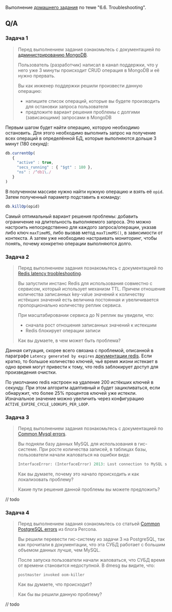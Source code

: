Выполнение [домашнего задания](https://github.com/netology-code/virt-homeworks/blob/master/06-db-06-troobleshooting/README.md)
по теме "6.6. Troubleshooting".

## Q/A

### Задача 1

> Перед выполнением задания ознакомьтесь с документацией по [администрированию MongoDB](https://docs.mongodb.com/manual/administration/).
> 
> Пользователь (разработчик) написал в канал поддержки, что у него уже 3 минуты происходит CRUD операция в MongoDB и её
> нужно прервать.
> 
> Вы как инженер поддержки решили произвести данную операцию:
> - напишите список операций, которые вы будете производить для остановки запроса пользователя
> - предложите вариант решения проблемы с долгими (зависающими) запросами в MongoDB

Первым шагом будет найти операцию, которую необходимо остановить. Для этого необходимо выполнить запрос на получение всех операций
в определённой БД, которые выполняются дольше 3 минут (180 секунд):

```javascript
db.currentOp(
   {
     "active" : true,
     "secs_running" : { "$gt" : 180 },
     "ns" : /^db1\./
   }
)
```

В полученном массиве нужно найти нужную операцию и взять её `opid`. Затем полученный параметр подставить в команду:

```javascript
db.killOp(opid)
```

Самый оптимальный вариант решения проблемы: добавить ограничение на длительность выполняемого запроса. 
Это можно настроить непосредственно для каждого запроса/операции, указав либо ключ `maxTimeMS`, либо вызвав метод `maxTimeMS()`,
в зависимости от контекста. А затем уже необходимо настраивать мониторинг, чтобы понять, почему конкретно операции выполняются долго.

### Задача 2

> Перед выполнением задания познакомьтесь с документацией по [Redis latency troobleshooting](https://redis.io/topics/latency).
> 
> Вы запустили инстанс Redis для использования совместно с сервисом, который использует механизм TTL.
> Причем отношение количества записанных key-value значений к количеству истёкших значений есть величина постоянная и
> увеличивается пропорционально количеству реплик сервиса.
> 
> При масштабировании сервиса до N реплик вы увидели, что:
> - сначала рост отношения записанных значений к истекшим
> - Redis блокирует операции записи
> 
> Как вы думаете, в чем может быть проблема?

Данная ситуация, скорее всего связана с проблемой, описанной в параграфе `Latency generated by expires` [документации redis](https://redis.io/docs/reference/optimization/latency/#latency-generated-by-expires).
Если кратко, то большое количество ключей, чьё время жизни истекает в одно время могут привести к тому,
что redis заблокирует доступ для произведения очистки.

По умолчанию redis настроен на удаление 200 истёкших ключей в секунду. При этом алгоритм адаптивный и будет зацикливаться, если обнаружит,
что более 25% процентов ключей уже истекли. Изначальное значение можно увеличить через конфигурацию `ACTIVE_EXPIRE_CYCLE_LOOKUPS_PER_LOOP`.

### Задача 3

> Перед выполнением задания познакомьтесь с документацией по [Common Mysql errors](https://dev.mysql.com/doc/refman/8.0/en/common-errors.html).
> 
> Вы подняли базу данных MySQL для использования в гис-системе. При росте количества записей, в таблицах базы,
> пользователи начали жаловаться на ошибки вида:
> ```python
> InterfaceError: (InterfaceError) 2013: Lost connection to MySQL server during query u'SELECT..... '
> ```
> 
> Как вы думаете, почему это начало происходить и как локализовать проблему?
> 
> Какие пути решения данной проблемы вы можете предложить?

// todo

### Задача 4

> Перед выполнением задания ознакомьтесь со статьей [Common PostgreSQL errors](https://www.percona.com/blog/2020/06/05/10-common-postgresql-errors/) из блога Percona.
> 
> Вы решили перевести гис-систему из задачи 3 на PostgreSQL, так как прочитали в документации, что эта СУБД работает с
> большим объемом данных лучше, чем MySQL.
> 
> После запуска пользователи начали жаловаться, что СУБД время от времени становится недоступной. В dmesg вы видите, что:
> 
> `postmaster invoked oom-killer`
> 
> Как вы думаете, что происходит?
> 
> Как бы вы решили данную проблему?

// todo
